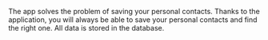 The app solves the problem of saving your personal contacts. 
Thanks to the application, you will always be able to save 
your personal contacts and find the right one. All data is stored in the database.
